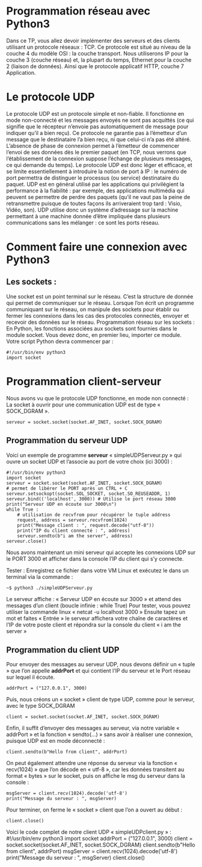 # Programmation réseau avec Python3
Dans ce TP, vous allez devoir implémenter des serveurs et des clients utilisant un protocole
réseaux : TCP. Ce protocole est situé au niveau de la couche 4 du modèle OSI : la couche transport.
Nous utiliserons IP pour la couche 3 (couche réseau) et, la plupart du temps, Ethernet pour la couche 2 (liaison de données). Ainsi que le protocole applicatif HTTP, couche 7 Application.

# Le protocole UDP
Le protocole UDP est un protocole simple et non-fiable. Il fonctionne en mode non-connecté
et les messages envoyés ne sont pas acquittés (ce qui signifie que le récepteur n’envoie pas automatiquement de message pour indiquer qu’il a bien reçu). Ce protocole ne garantie pas à l’émetteur d’un message que le destinataire l’a bien reçu, ni que celui-ci n’a pas été altéré.
L’absence de phase de connexion permet à l’émetteur de commencer l’envoi de ses données dès
le premier paquet (en TCP, nous verrons que l’établissement de la connexion suppose l’échange de plusieurs messages, ce qui demande du temps).
Le protocole UDP est donc léger et efficace, et se limite essentiellement à introduire la notion de port à IP : le numéro de port permettra de distinguer le processus (ou service) destinataire du paquet. UDP est en général utilisé par les applications qui privilégient la performance à la fiabilité : par exemple, des applications multimédia qui peuvent se permettre de perdre des paquets (qu’il ne vaut pas la peine de retransmettre puisque de toutes façons ils arriveraient trop tard : Visio, Vidéo, son). UDP utilise donc un système d’adressage sur la machine permettant à une machine donnée d’être impliquée dans plusieurs communications sans les mélanger : ce sont les ports réseau.

# Comment faire une connexion avec Python3
## Les sockets :
Une socket est un point terminal sur le réseau. C’est la structure de donnée qui permet de
communiquer sur le réseau.
Lorsque l’on écrit un programme communiquant sur le réseau, on manipule des sockets pour
établir ou fermer les connexions dans les cas des protocoles connectés, envoyer et recevoir des données sur le réseau.
Programmation réseau sur les sockets :
En Python, les fonctions associées aux sockets sont fournies dans le module socket. Vous
devez donc, en premier lieu, importer ce module.
Votre script Python devra commencer par :

    #!/usr/bin/env python3
    import socket

# Programmation client-serveur
Nous avons vu que le protocole UDP fonctionne, en mode non connecté :
La socket à ouvrir pour une communication UDP est de type « SOCK_DGRAM ».

    serveur = socket.socket(socket.AF_INET, socket.SOCK_DGRAM)

## Programmation du serveur UDP

Voici un exemple de programme **serveur** « simpleUDPServeur.py » qui ouvre un socket UDP et l’associe au port de votre choix (ici 3000) : 

    #!/usr/bin/env python3
    import socket
    serveur = socket.socket(socket.AF_INET, socket.SOCK_DGRAM)
    # permet de libérer le PORT après un CTRL + C
    serveur.setsockopt(socket.SOL_SOCKET, socket.SO_REUSEADDR, 1)
    serveur.bind(('localhost', 3000)) # Utilise le port réseau 3000
    print("Serveur UDP en écoute sur 3000\n")
    while True :
        # utilisation de recvfrom pour récupérer le tuple address
        request, address = serveur.recvfrom(1024)
        print("Message client : ", request.decode("utf-8"))
        print("IP du client connecté : ", address)
        serveur.sendto(b"i am the server", address)
    serveur.close()

Nous avons maintenant un mini serveur qui accepte les connexions UDP sur le PORT 3000 et afficher dans la console l’IP du client qui s’y connecte.

Tester : Enregistrez ce fichier dans votre VM Linux et exécutez le dans un terminal via la commande :
    
    ~$ python3 ./simpleUDPServeur.py
    
Le serveur affiche : « Serveur UDP en écoute sur 3000 » et attend des messages d’un client (boucle infinie : while True)
Pour tester, vous pouvez utiliser la commande linux « netcat -u localhost 3000 »
Ensuite tapez un mot et faites « Entrée » le serveur affichera votre chaîne de caractères et l’IP de votre poste client et répondra sur la console du client « i am the server »

## Programmation du client UDP
Pour envoyer des messages au serveur UDP, nous devons définir un « tuple » que l’on appelle **addrPort** et qui contient l’IP du serveur et le Port réseau sur lequel il écoute.

    addrPort = ("127.0.0.1", 3000)
    
Puis, nous créons un « socket » client de type UDP, comme pour le serveur, avec le type SOCK_DGRAM

    client = socket.socket(socket.AF_INET, socket.SOCK_DGRAM)
    
Enfin, il suffit d’envoyer des messages au serveur, via notre variable « addrPort » et la fonction « sendto(…) » sans avoir à réaliser une connexion, puisque UDP est en mode déconnecté :

    client.sendto(b"Hello from client", addrPort)
    
On peut également attendre une réponse du serveur via la fonction « recv(1024) » que l’on décode en « utf-8 », car les données transitent au format « bytes » sur le socket, puis on affiche le msg du serveur dans la console :

    msgServer = client.recv(1024).decode('utf-8')
    print("Message du serveur : ", msgServer)
    
Pour terminer, on ferme le « socket » client que l’on a ouvert au début :

    client.close()
    
Voici le code complet de notre client UDP « simpleUDPclient.py » :
    #!/usr/bin/env python3
    import socket
    addrPort = ("127.0.0.1", 3000)
    client = socket.socket(socket.AF_INET, socket.SOCK_DGRAM)
    client.sendto(b"Hello from client", addrPort)
    msgServer = client.recv(1024).decode('utf-8')
    print("Message du serveur : ", msgServer)
    client.close()
